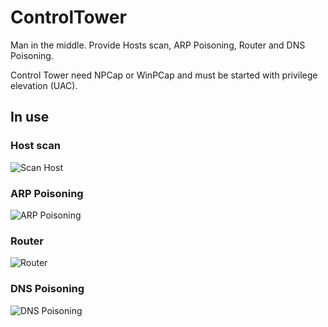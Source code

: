 # ControlTower
Man in the middle. Provide Hosts scan, ARP Poisoning, Router and DNS Poisoning.

Control Tower need NPCap or WinPCap and must be started with privilege elevation (UAC).

## In use

### Host scan

![Scan Host](https://user-images.githubusercontent.com/5740369/98854506-ebffd280-245a-11eb-87ac-20989cfb2bda.png)

### ARP Poisoning

![ARP Poisoning](https://user-images.githubusercontent.com/5740369/98854503-eb673c00-245a-11eb-9af0-19f86c064823.png)

### Router

![Router](https://user-images.githubusercontent.com/5740369/98854505-ebffd280-245a-11eb-8019-87b063e6bb8f.png)

### DNS Poisoning

![DNS Poisoning](https://user-images.githubusercontent.com/5740369/98854504-eb673c00-245a-11eb-827e-0228ca8e3b58.png)
